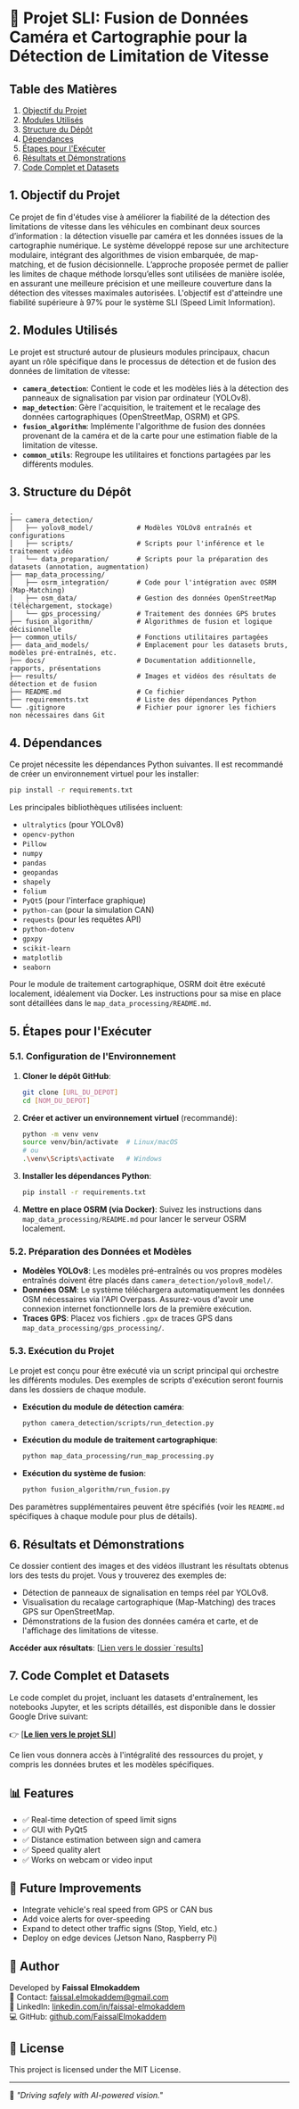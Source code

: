 # 🚦 Projet SLI: Fusion de Données Caméra et Cartographie pour la Détection de Limitation de Vitesse

## Table des Matières
1. [Objectif du Projet](#objectif-du-projet)
2. [Modules Utilisés](#modules-utilisés)
3. [Structure du Dépôt](#structure-du-dépôt)
4. [Dépendances](#dépendances)
5. [Étapes pour l'Exécuter](#étapes-pour-lexécuter)
6. [Résultats et Démonstrations](#résultats-et-démonstrations)
7. [Code Complet et Datasets](#code-complet-et-datasets)

## 1. Objectif du Projet
Ce projet de fin d'études vise à améliorer la fiabilité de la détection des limitations de vitesse dans les véhicules en combinant deux sources d’information : la détection visuelle par caméra et les données issues de la cartographie numérique. Le système développé repose sur une architecture modulaire, intégrant des algorithmes de vision embarquée, de map-matching, et de fusion décisionnelle. L’approche proposée permet de pallier les limites de chaque méthode lorsqu’elles sont utilisées de manière isolée, en assurant une meilleure précision et une meilleure couverture dans la détection des vitesses maximales autorisées. L'objectif est d'atteindre une fiabilité supérieure à 97% pour le système SLI (Speed Limit Information).

## 2. Modules Utilisés
Le projet est structuré autour de plusieurs modules principaux, chacun ayant un rôle spécifique dans le processus de détection et de fusion des données de limitation de vitesse:

*   **`camera_detection`**: Contient le code et les modèles liés à la détection des panneaux de signalisation par vision par ordinateur (YOLOv8).
*   **`map_detection`**: Gère l'acquisition, le traitement et le recalage des données cartographiques (OpenStreetMap, OSRM) et GPS.
*   **`fusion_algorithm`**: Implémente l'algorithme de fusion des données provenant de la caméra et de la carte pour une estimation fiable de la limitation de vitesse.
*   **`common_utils`**: Regroupe les utilitaires et fonctions partagées par les différents modules.

## 3. Structure du Dépôt
```
. 
├── camera_detection/
│   ├── yolov8_model/           # Modèles YOLOv8 entraînés et configurations
│   ├── scripts/                # Scripts pour l'inférence et le traitement vidéo
│   └── data_preparation/       # Scripts pour la préparation des datasets (annotation, augmentation)
├── map_data_processing/
│   ├── osrm_integration/       # Code pour l'intégration avec OSRM (Map-Matching)
│   ├── osm_data/               # Gestion des données OpenStreetMap (téléchargement, stockage)
│   └── gps_processing/         # Traitement des données GPS brutes
├── fusion_algorithm/           # Algorithmes de fusion et logique décisionnelle
├── common_utils/               # Fonctions utilitaires partagées
├── data_and_models/            # Emplacement pour les datasets bruts, modèles pré-entraînés, etc.
├── docs/                       # Documentation additionnelle, rapports, présentations
├── results/                    # Images et vidéos des résultats de détection et de fusion
├── README.md                   # Ce fichier
├── requirements.txt            # Liste des dépendances Python
└── .gitignore                  # Fichier pour ignorer les fichiers non nécessaires dans Git
```

## 4. Dépendances
Ce projet nécessite les dépendances Python suivantes. Il est recommandé de créer un environnement virtuel pour les installer:

```bash
pip install -r requirements.txt
```

Les principales bibliothèques utilisées incluent:
*   `ultralytics` (pour YOLOv8)
*   `opencv-python`
*   `Pillow`
*   `numpy`
*   `pandas`
*   `geopandas`
*   `shapely`
*   `folium`
*   `PyQt5` (pour l'interface graphique)
*   `python-can` (pour la simulation CAN)
*   `requests` (pour les requêtes API)
*   `python-dotenv`
*   `gpxpy`
*   `scikit-learn`
*   `matplotlib`
*   `seaborn`

Pour le module de traitement cartographique, OSRM doit être exécuté localement, idéalement via Docker. Les instructions pour sa mise en place sont détaillées dans le `map_data_processing/README.md`.

## 5. Étapes pour l'Exécuter

### 5.1. Configuration de l'Environnement
1.  **Cloner le dépôt GitHub**:
    ```bash
    git clone [URL_DU_DEPOT]
    cd [NOM_DU_DEPOT]
    ```
2.  **Créer et activer un environnement virtuel** (recommandé):
    ```bash
    python -m venv venv
    source venv/bin/activate  # Linux/macOS
    # ou
    .\venv\Scripts\activate   # Windows
    ```
3.  **Installer les dépendances Python**:
    ```bash
    pip install -r requirements.txt
    ```
4.  **Mettre en place OSRM (via Docker)**:
    Suivez les instructions dans `map_data_processing/README.md` pour lancer le serveur OSRM localement.

### 5.2. Préparation des Données et Modèles
*   **Modèles YOLOv8**: Les modèles pré-entraînés ou vos propres modèles entraînés doivent être placés dans `camera_detection/yolov8_model/`.
*   **Données OSM**: Le système téléchargera automatiquement les données OSM nécessaires via l'API Overpass. Assurez-vous d'avoir une connexion internet fonctionnelle lors de la première exécution.
*   **Traces GPS**: Placez vos fichiers `.gpx` de traces GPS dans `map_data_processing/gps_processing/`.

### 5.3. Exécution du Projet
Le projet est conçu pour être exécuté via un script principal qui orchestre les différents modules. Des exemples de scripts d'exécution seront fournis dans les dossiers de chaque module.

*   **Exécution du module de détection caméra**:
    ```bash
    python camera_detection/scripts/run_detection.py 
    ```
*   **Exécution du module de traitement cartographique**:
    ```bash
    python map_data_processing/run_map_processing.py 
    ```
*   **Exécution du système de fusion**:
    ```bash
    python fusion_algorithm/run_fusion.py
    ```

Des paramètres supplémentaires peuvent être spécifiés (voir les `README.md` spécifiques à chaque module pour plus de détails).

## 6. Résultats et Démonstrations
Ce dossier contient des images et des vidéos illustrant les résultats obtenus lors des tests du projet. Vous y trouverez des exemples de:

*   Détection de panneaux de signalisation en temps réel par YOLOv8.
*   Visualisation du recalage cartographique (Map-Matching) des traces GPS sur OpenStreetMap.
*   Démonstrations de la fusion des données caméra et carte, et de l'affichage des limitations de vitesse.

**Accéder aux résultats**: [[Lien vers le dossier `results](https://drive.google.com/drive/folders/1RfBbEmmLGVCvTwhYuqfYjoiG9TB6Wwa_?usp=drive_link)]

## 7. Code Complet et Datasets
Le code complet du projet, incluant les datasets d'entraînement, les notebooks Jupyter, et les scripts détaillés, est disponible dans le dossier Google Drive suivant:

👉 [**[Le lien vers le projet SLI](https://drive.google.com/drive/folders/1oTisFENqo5xwP31eMjg7Vhcya6iwTsfb?usp=drive_link)**]

Ce lien vous donnera accès à l'intégralité des ressources du projet, y compris les données brutes et les modèles spécifiques.

## 📊 Features

- ✅ Real-time detection of speed limit signs
- ✅ GUI with PyQt5
- ✅ Distance estimation between sign and camera
- ✅ Speed quality alert
- ✅ Works on webcam or video input

## 🔮 Future Improvements

- Integrate vehicle's real speed from GPS or CAN bus
- Add voice alerts for over-speeding
- Expand to detect other traffic signs (Stop, Yield, etc.)
- Deploy on edge devices (Jetson Nano, Raspberry Pi)

## 👤 Author

Developed by **Faissal Elmokaddem**  
📧 Contact: faissal.elmokaddem@gmail.com  
🔗 LinkedIn: [linkedin.com/in/faissal-elmokaddem](https://linkedin.com/in/faissal-elmokaddem)  
💻 GitHub: [github.com/FaissalElmokaddem](https://github.com/FaissalElmokaddem)

## 📜 License

This project is licensed under the MIT License.

---

🚗 *"Driving safely with AI-powered vision."*

